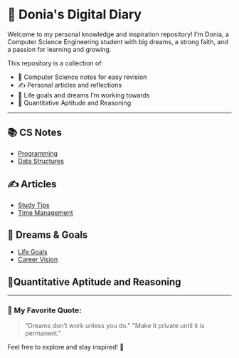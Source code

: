 # 🌟 Donia's Digital Diary

Welcome to my personal knowledge and inspiration repository! I'm Donia, a Computer Science Engineering student with big dreams, a strong faith, and a passion for learning and growing.

This repository is a collection of:
- 📘 Computer Science notes for easy revision
- ✍️ Personal articles and reflections
- 🌈 Life goals and dreams I’m working towards
- 🙏 Quantitative Aptitude and Reasoning

---

## 📚 CS Notes

- [Programming](./CS-Notes/Programming.md)
- [Data Structures](./CS-Notes/Data-Structures.md)

## ✍️ Articles

- [Study Tips](./Articles/Study-Tips.md)
- [Time Management](./Articles/Time-Management.md)

## 🌈 Dreams & Goals

- [Life Goals](./Dreams-and-Goals/Life-Goals.md)
- [Career Vision](./Dreams-and-Goals/Career-Vision.md)

## 🙏Quantitative Aptitude and Reasoning


---

### 💬 My Favorite Quote:
> "Dreams don’t work unless you do."
> "Make it private until it is permanent."

Feel free to explore and stay inspired! 🌸
